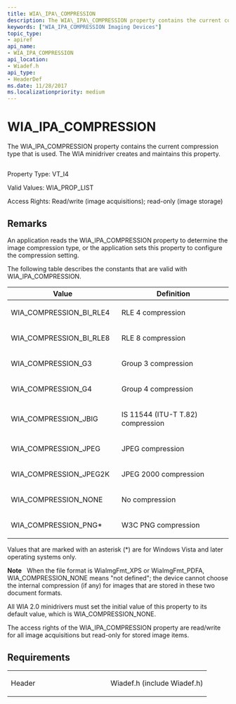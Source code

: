 ```yaml
---
title: WIA\_IPA\_COMPRESSION
description: The WIA\_IPA\_COMPRESSION property contains the current compression type that is used. The WIA minidriver creates and maintains this property.
keywords: ["WIA_IPA_COMPRESSION Imaging Devices"]
topic_type:
- apiref
api_name:
- WIA_IPA_COMPRESSION
api_location:
- Wiadef.h
api_type:
- HeaderDef
ms.date: 11/28/2017
ms.localizationpriority: medium
---
```


# WIA\_IPA\_COMPRESSION


The WIA\_IPA\_COMPRESSION property contains the current compression type that is used. The WIA minidriver creates and maintains this property.

## <span id="ddk_wia_ipa_compression_si"></span><span id="DDK_WIA_IPA_COMPRESSION_SI"></span>


Property Type: VT\_I4

Valid Values: WIA\_PROP\_LIST

Access Rights: Read/write (image acquisitions); read-only (image storage)

## Remarks

An application reads the WIA\_IPA\_COMPRESSION property to determine the image compression type, or the application sets this property to configure the compression setting.

The following table describes the constants that are valid with WIA\_IPA\_COMPRESSION.

<table>
<colgroup>
<col width="50%" />
<col width="50%" />
</colgroup>
<thead>
<tr class="header">
<th>Value</th>
<th>Definition</th>
</tr>
</thead>
<tbody>
<tr class="odd">
<td><p>WIA_COMPRESSION_BI_RLE4</p></td>
<td><p>RLE 4 compression</p></td>
</tr>
<tr class="even">
<td><p>WIA_COMPRESSION_BI_RLE8</p></td>
<td><p>RLE 8 compression</p></td>
</tr>
<tr class="odd">
<td><p>WIA_COMPRESSION_G3</p></td>
<td><p>Group 3 compression</p></td>
</tr>
<tr class="even">
<td><p>WIA_COMPRESSION_G4</p></td>
<td><p>Group 4 compression</p></td>
</tr>
<tr class="odd">
<td><p>WIA_COMPRESSION_JBIG<em></p></td>
<td><p>IS 11544 (ITU-T T.82) compression</p></td>
</tr>
<tr class="even">
<td><p>WIA_COMPRESSION_JPEG</p></td>
<td><p>JPEG compression</p></td>
</tr>
<tr class="odd">
<td><p>WIA_COMPRESSION_JPEG2K</em></p></td>
<td><p>JPEG 2000 compression</p></td>
</tr>
<tr class="even">
<td><p>WIA_COMPRESSION_NONE</p></td>
<td><p>No compression</p></td>
</tr>
<tr class="odd">
<td><p>WIA_COMPRESSION_PNG*</p></td>
<td><p>W3C PNG compression</p></td>
</tr>
</tbody>
</table>

 

Values that are marked with an asterisk (\*) are for Windows Vista and later operating systems only.

**Note**   When the file format is WiaImgFmt\_XPS or WiaImgFmt\_PDFA, WIA\_COMPRESSION\_NONE means "not defined"; the device cannot choose the internal compression (if any) for images that are stored in these two document formats.

 

All WIA 2.0 minidrivers must set the initial value of this property to its default value, which is WIA\_COMPRESSION\_NONE.

The access rights of the WIA\_IPA\_COMPRESSION property are read/write for all image acquisitions but read-only for stored image items.

## Requirements

<table>
<colgroup>
<col width="50%" />
<col width="50%" />
</colgroup>
<tbody>
<tr class="odd">
<td><p>Header</p></td>
<td>Wiadef.h (include Wiadef.h)</td>
</tr>
</tbody>
</table>

 

 





